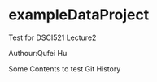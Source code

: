# exampleDataProject

Test for DSCI521 Lecture2

Authour:Qufei Hu

Some Contents to test Git History
